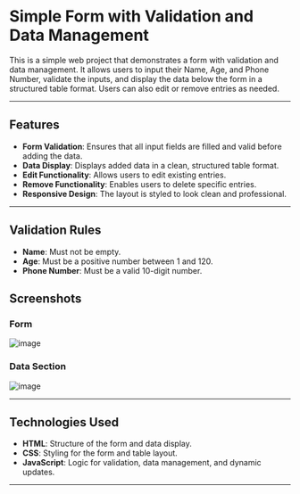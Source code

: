 # Simple Form with Validation and Data Management

This is a simple web project that demonstrates a form with validation and data management. It allows users to input their Name, Age, and Phone Number, validate the inputs, and display the data below the form in a structured table format. Users can also edit or remove entries as needed.

---

## Features

- **Form Validation**: Ensures that all input fields are filled and valid before adding the data.
- **Data Display**: Displays added data in a clean, structured table format.
- **Edit Functionality**: Allows users to edit existing entries.
- **Remove Functionality**: Enables users to delete specific entries.
- **Responsive Design**: The layout is styled to look clean and professional.

---

## Validation Rules

- **Name**: Must not be empty.
- **Age**: Must be a positive number between 1 and 120.
- **Phone Number**: Must be a valid 10-digit number.

## Screenshots

### Form
![image](https://github.com/user-attachments/assets/a01e0665-7ff9-4655-9f78-51339bd38383)


### Data Section
![image](https://github.com/user-attachments/assets/f3f17ef2-0c0b-4371-8002-0ca02d114b2a)


---

## Technologies Used

- **HTML**: Structure of the form and data display.
- **CSS**: Styling for the form and table layout.
- **JavaScript**: Logic for validation, data management, and dynamic updates.
---
